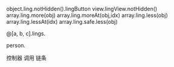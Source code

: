 object.ling.notHidden().lingButton
view.lingView.notHidden()
array.ling.more(obj)
array.ling.moreAt(obj,idx)
array.ling.less(obj)
array.ling.lessAt(idx)
array.ling.safe.less(obj)

@[a, b, c].lings<T>.

person.

控制器
调用
链条
